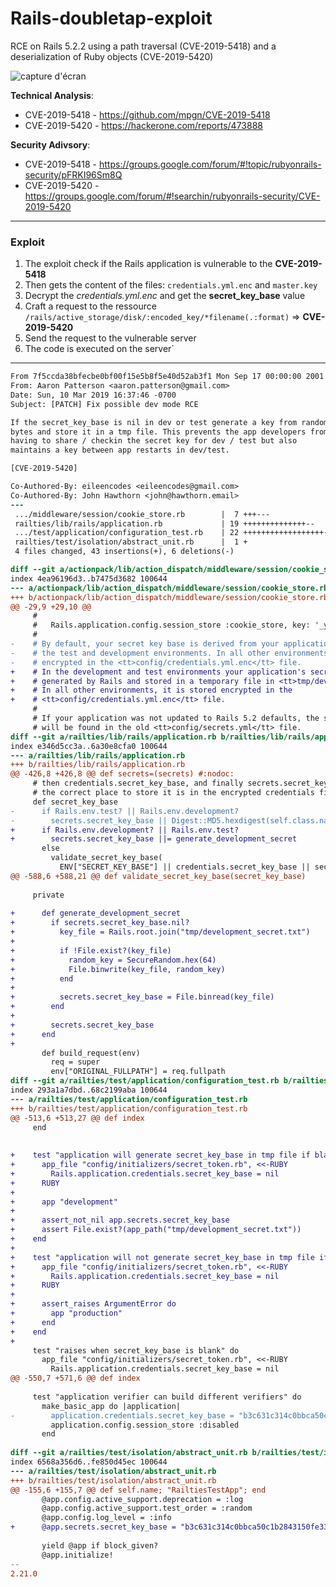 # Rails-doubletap-exploit

RCE on Rails 5.2.2 using a path traversal (CVE-2019-5418) and a deserialization of Ruby objects (CVE-2019-5420)

![capture d'écran](https://user-images.githubusercontent.com/5891788/54860812-dc7cc480-4d1f-11e9-8886-6d9c6a05d648.png)

**Technical Analysis**:
- CVE-2019-5418 - https://github.com/mpgn/CVE-2019-5418
- CVE-2019-5420 - https://hackerone.com/reports/473888


**Security Adivsory**:
- CVE-2019-5418 - https://groups.google.com/forum/#!topic/rubyonrails-security/pFRKI96Sm8Q
- CVE-2019-5420 - https://groups.google.com/forum/#!searchin/rubyonrails-security/CVE-2019-5420

---

### Exploit

1. The exploit check if the Rails application is vulnerable to the **CVE-2019-5418**
2. Then gets the content of the files: `credentials.yml.enc` and `master.key`
3. Decrypt the *credentials.yml.enc* and get the **secret_key_base** value
4. Craft a request to the ressource `/rails/active_storage/disk/:encoded_key/*filename(.:format)` => **CVE-2019-5420**
5. Send the request to the vulnerable server
6. The code is executed on the server`

---

```diff
From 7f5ccda38bfecbe0bf00f15e5b8f5e40d52ab3f1 Mon Sep 17 00:00:00 2001
From: Aaron Patterson <aaron.patterson@gmail.com>
Date: Sun, 10 Mar 2019 16:37:46 -0700
Subject: [PATCH] Fix possible dev mode RCE

If the secret_key_base is nil in dev or test generate a key from random
bytes and store it in a tmp file. This prevents the app developers from
having to share / checkin the secret key for dev / test but also
maintains a key between app restarts in dev/test.

[CVE-2019-5420]

Co-Authored-By: eileencodes <eileencodes@gmail.com>
Co-Authored-By: John Hawthorn <john@hawthorn.email>
---
 .../middleware/session/cookie_store.rb        |  7 +++---
 railties/lib/rails/application.rb             | 19 ++++++++++++++--
 .../test/application/configuration_test.rb    | 22 ++++++++++++++++++-
 railties/test/isolation/abstract_unit.rb      |  1 +
 4 files changed, 43 insertions(+), 6 deletions(-)

diff --git a/actionpack/lib/action_dispatch/middleware/session/cookie_store.rb b/actionpack/lib/action_dispatch/middleware/session/cookie_store.rb
index 4ea96196d3..b7475d3682 100644
--- a/actionpack/lib/action_dispatch/middleware/session/cookie_store.rb
+++ b/actionpack/lib/action_dispatch/middleware/session/cookie_store.rb
@@ -29,9 +29,10 @@
     #
     #   Rails.application.config.session_store :cookie_store, key: '_your_app_session'
     #
-    # By default, your secret key base is derived from your application name in
-    # the test and development environments. In all other environments, it is stored
-    # encrypted in the <tt>config/credentials.yml.enc</tt> file.
+    # In the development and test environments your application's secret key base is
+    # generated by Rails and stored in a temporary file in <tt>tmp/development_secret.txt</tt>.
+    # In all other environments, it is stored encrypted in the
+    # <tt>config/credentials.yml.enc</tt> file.
     #
     # If your application was not updated to Rails 5.2 defaults, the secret_key_base
     # will be found in the old <tt>config/secrets.yml</tt> file.
diff --git a/railties/lib/rails/application.rb b/railties/lib/rails/application.rb
index e346d5cc3a..6a30e8cfa0 100644
--- a/railties/lib/rails/application.rb
+++ b/railties/lib/rails/application.rb
@@ -426,8 +426,8 @@ def secrets=(secrets) #:nodoc:
     # then credentials.secret_key_base, and finally secrets.secret_key_base. For most applications,
     # the correct place to store it is in the encrypted credentials file.
     def secret_key_base
-      if Rails.env.test? || Rails.env.development?
-        secrets.secret_key_base || Digest::MD5.hexdigest(self.class.name)
+      if Rails.env.development? || Rails.env.test?
+        secrets.secret_key_base ||= generate_development_secret
       else
         validate_secret_key_base(
           ENV["SECRET_KEY_BASE"] || credentials.secret_key_base || secrets.secret_key_base
@@ -588,6 +588,21 @@ def validate_secret_key_base(secret_key_base)
 
     private
 
+      def generate_development_secret
+        if secrets.secret_key_base.nil?
+          key_file = Rails.root.join("tmp/development_secret.txt")
+
+          if !File.exist?(key_file)
+            random_key = SecureRandom.hex(64)
+            File.binwrite(key_file, random_key)
+          end
+
+          secrets.secret_key_base = File.binread(key_file)
+        end
+
+        secrets.secret_key_base
+      end
+
       def build_request(env)
         req = super
         env["ORIGINAL_FULLPATH"] = req.fullpath
diff --git a/railties/test/application/configuration_test.rb b/railties/test/application/configuration_test.rb
index 293a1a7dbd..68c2199aba 100644
--- a/railties/test/application/configuration_test.rb
+++ b/railties/test/application/configuration_test.rb
@@ -513,6 +513,27 @@ def index
     end
 
 
+    test "application will generate secret_key_base in tmp file if blank in development" do
+      app_file "config/initializers/secret_token.rb", <<-RUBY
+        Rails.application.credentials.secret_key_base = nil
+      RUBY
+
+      app "development"
+
+      assert_not_nil app.secrets.secret_key_base
+      assert File.exist?(app_path("tmp/development_secret.txt"))
+    end
+
+    test "application will not generate secret_key_base in tmp file if blank in production" do
+      app_file "config/initializers/secret_token.rb", <<-RUBY
+        Rails.application.credentials.secret_key_base = nil
+      RUBY
+
+      assert_raises ArgumentError do
+        app "production"
+      end
+    end
+
     test "raises when secret_key_base is blank" do
       app_file "config/initializers/secret_token.rb", <<-RUBY
         Rails.application.credentials.secret_key_base = nil
@@ -550,7 +571,6 @@ def index
 
     test "application verifier can build different verifiers" do
       make_basic_app do |application|
-        application.credentials.secret_key_base = "b3c631c314c0bbca50c1b2843150fe33"
         application.config.session_store :disabled
       end
 
diff --git a/railties/test/isolation/abstract_unit.rb b/railties/test/isolation/abstract_unit.rb
index 6568a356d6..fe850d45ec 100644
--- a/railties/test/isolation/abstract_unit.rb
+++ b/railties/test/isolation/abstract_unit.rb
@@ -155,6 +155,7 @@ def self.name; "RailtiesTestApp"; end
       @app.config.active_support.deprecation = :log
       @app.config.active_support.test_order = :random
       @app.config.log_level = :info
+      @app.secrets.secret_key_base = "b3c631c314c0bbca50c1b2843150fe33"
 
       yield @app if block_given?
       @app.initialize!
-- 
2.21.0
```
